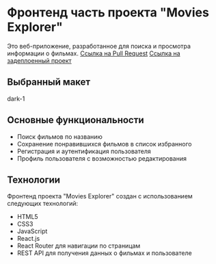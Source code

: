 # Фронтенд часть проекта "Movies Explorer"

Это веб-приложение, разработанное для поиска и просмотра информации о фильмах.
[Ссылка на Pull Request](<[ссылка](https://github.com/m-golovatenko/movies-explorer-frontend/compare/main...level-3)>)
[Ссылка на задеплоенный проект](<[ссылка](https://explore-movies.nomoredomainsicu.ru)>)

## Выбранный макет

dark-1

## Основные функциональности

- Поиск фильмов по названию
- Сохранение понравившихся фильмов в список избранного
- Регистрация и аутентификация пользователя
- Профиль пользователя с возможностью редактирования

## Технологии

Фронтенд проекта "Movies Explorer" создан с использованием следующих технологий:

- HTML5
- CSS3
- JavaScript
- React.js
- React Router для навигации по страницам
- REST API для получения данных о фильмах и пользователе
